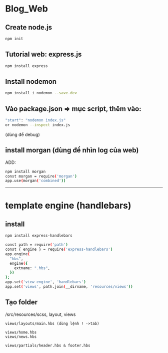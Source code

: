 # Blog_Web

## Create node.js

```bash
npm init
```

## Tutorial web: express.js

```bash
npm install express
```

## Install nodemon

```bash
npm install i nodemon --save-dev
```

## Vào package.json => mục script, thêm vào:

```bash
"start": "nodemon index.js"
or nodemon --inspect index.js
```

(dùng để debug)

## install morgan (dùng để nhìn log của web)

ADD:

```bash
npm install morgan
const morgan = require('morgan')
app.use(morgan('combined'))
```

---------------------------------------------
# template engine (handlebars)
## install
```bash
npm install express-handlebars
```

```bash
const path = require('path')
const { engine } = require('express-handlebars')
app.engine(
  "hbs",
  engine({
    extname: ".hbs",
  })
);
app.set('view engine', 'handlebars')
app.set('views', path.join(__dirname, 'resources/views'))
```
## Tạo folder 
/src/resources/scss, layout, views

	views/layouts/main.hbs (dùng lệnh ! ->tab)

	views/home.hbs
	views/news.hbs

	views/partials/header.hbs & footer.hbs